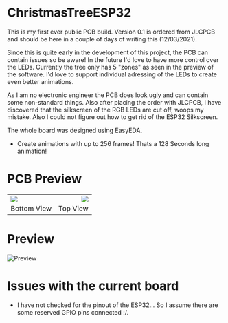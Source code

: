 # ChristmasTreeESP32

This is my first ever public PCB build. Version 0.1 is ordered from JLCPCB and should be here in a couple of days of writing this (12/03/2021).

Since this is quite early in the development of this project, the PCB can contain issues so be aware! In the future I'd love to have more control over the LEDs. Currently the tree only has 5 "zones" as seen in the preview of the software. I'd love to support individual adressing of the LEDs to create even better animations.

As I am no electronic engineer the PCB does look ugly and can contain some non-standard things. Also after placing the order with JLCPCB, I have discovered that the silkscreen of the RGB LEDs are cut off, woops my mistake. Also I could not figure out how to get rid of the ESP32 Silkscreen.

The whole board was designed using EasyEDA.

- Create animations with up to 256 frames! Thats a 128 Seconds long animation!

# PCB Preview

<table>
  <tr>
    <td>
      <img src="https://user-images.githubusercontent.com/20743379/144643475-46dab2a0-32f6-418d-850d-f22997feaaa3.png" style="float:left;" />
      <br />
      Bottom View
    </td>
    <td>
      <img src="https://user-images.githubusercontent.com/20743379/144644482-c9d8dd02-7b3c-48c4-b41e-87ac5af607c9.png" style="float:right;"/>
      <br />
      Top View
    </td>
  </tr>
</table>


# Preview

![Preview](https://user-images.githubusercontent.com/20743379/144642977-bbb2b022-0c0c-4441-a916-1a5c6091e8bc.png)

# Issues with the current board

- I have not checked for the pinout of the ESP32... So I assume there are some reserved GPIO pins connected :/.
